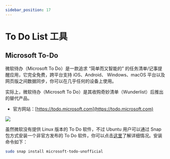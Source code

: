 ```yaml
---
sidebar_position: 17
---
```


# To Do List 工具



## Microsoft To-Do

微软待办（Microsoft To Do）是一款追求 “简单而又智能的” 的任务清单/记事提醒应用，它完全免费，跨平台支持 iOS、Android、 Windows、macOS 平台以及网页版之间数据同步，你可以在几乎任何的设备上使用。

实际上，微软待办（Microsoft To Do）是其收购奇妙清单（Wunderlist）后推出的替代产品。

-  官方网站：[https://todo.microsoft.com](https://todo.microsoft.com)

![](https://static.getiot.tech/microsoft-to-do.webp#center)

虽然微软没有提供 Linux 版本的 To Do 软件，不过 Ubuntu 用户可以通过 Snap 包方式安装一个非官方发布的 To Do 软件，你可以点击[这里](https://snapcraft.io/install/microsoft-todo-unofficial/ubuntu)了解详细情况。安装命令如下：

```bash
sudo snap install microsoft-todo-unofficial
```

